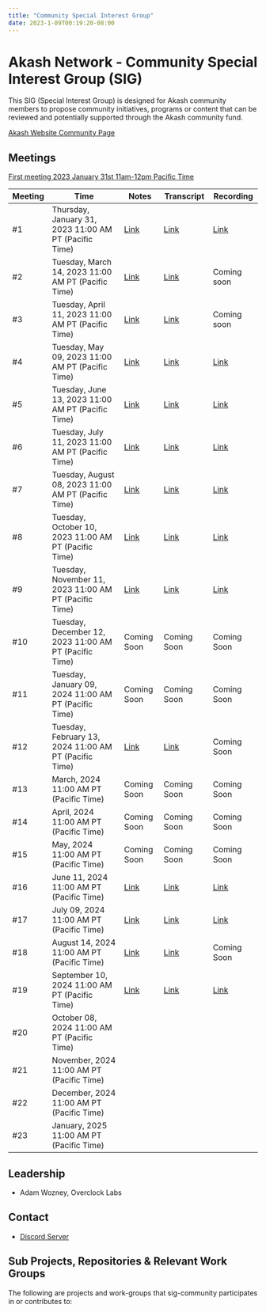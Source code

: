```yaml
---
title: "Community Special Interest Group"
date: 2023-1-09T00:19:20-08:00
---
```


# Akash Network - Community Special Interest Group (SIG)

This SIG (Special Interest Group) is designed for Akash community members to propose community initiatives, programs or content that can be reviewed and potentially supported through the Akash community fund.

[Akash Website Community Page](https://akash.network/community/)

## Meetings

[First meeting 2023 January 31st 11am-12pm Pacific Time](https://calendar.google.com/calendar/u/0?cid=Y18yNWU1ZTM3NDhlNGM0YWI3YTU1ZjQxZmJjNWViZWJjYzBhMDNiNDBmYjAyODc4NWYxNDE1OWJmYWViZWExMmUyQGdyb3VwLmNhbGVuZGFyLmdvb2dsZS5jb20)


| Meeting | Time | Notes | Transcript | Recording
| --- | --- | --- | --- | --- |
| #1 | Thursday, January 31, 2023 11:00 AM PT (Pacific Time) | [Link](https://github.com/akash-network/community/blob/main/sig-community/meetings/01-2023-01-31.md)  | [Link](https://github.com/akash-network/community/blob/main/sig-community/meetings/01-2023-01-31.md#transcript)  | [Link](https://fss4l23i24p6gntryybnqrr5mss4u2bhkutvcdq7avzexqhchida.arweave.net/LKXF62jXH-M2ccYC2EY9ZKXKaCdVJ1EOHwVyS8DiOgY) 
| #2 | Tuesday, March 14, 2023 11:00 AM PT (Pacific Time) | [Link](https://github.com/akash-network/community/blob/main/sig-community/meetings/002-2023-03-14.md)  | [Link](https://github.com/akash-network/community/blob/main/sig-community/meetings/002-2023-03-14.md#Transcript)  | Coming soon
| #3 | Tuesday, April 11, 2023 11:00 AM PT (Pacific Time) | [Link](https://github.com/akash-network/community/blob/main/sig-community/meetings/003-2023-04-11.md)  | [Link](https://github.com/akash-network/community/blob/main/sig-community/meetings/003-2023-04-11.md#Transcript)  | Coming soon
| #4 | Tuesday, May 09, 2023 11:00 AM PT (Pacific Time) | [Link](https://github.com/akash-network/community/blob/main/sig-community/meetings/004-2023-05-9.md)  | [Link](https://github.com/akash-network/community/blob/main/sig-community/meetings/004-2023-05-9.md#Transcript)  | [Link](https://rfjancfiutbtyzyeejxwwqjx7blgeiqqlnjzcw7soszajp7nx7ra.arweave.net/iVIGiKikwzxnBCJva0E3-FZiIhBbU5Fb8nSyBL_tv-I)
| #5 | Tuesday, June 13, 2023 11:00 AM PT (Pacific Time) | [Link](https://github.com/akash-network/community/blob/main/sig-community/meetings/005-2023-06-13.md)  | [Link](https://github.com/akash-network/community/blob/main/sig-community/meetings/005-2023-06-13.md#Transcript)  | [Link](https://myhqjm7ptqmwz7ul2yss6gjqz25ljc57zamuqdzfpcgweai64j4a.arweave.net/Zg8Es--cGWz-i9YlLxkwzrq0i7_IGUgPJXiNYgEe4ng)
| #6 | Tuesday, July 11, 2023 11:00 AM PT (Pacific Time) | [Link](https://github.com/akash-network/community/blob/main/sig-community/meetings/006-2023-07-11.md)  | [Link](https://github.com/akash-network/community/blob/main/sig-community/meetings/006-2023-07-11.md#Transcript)  | [Link](https://ldcymjv57vzkxb54husr63qq3saae7qhwos2vcvjoln32ny6cy2q.arweave.net/WMWGJr39cquHvD0lH24Q3IACfgezpaqKqXLbvTceFjU)
| #7 | Tuesday, August 08, 2023 11:00 AM PT (Pacific Time) | [Link](https://github.com/akash-network/community/blob/main/sig-community/meetings/007-2023-08-08.md)  | [Link](https://github.com/akash-network/community/blob/main/sig-community/meetings/007-2023-08-08.md#Transcript)  | [Link](https://7zxtouwijc7m4syzoixc4ncvcas5hvm46mka44lzxyyr63zi3f6q.arweave.net/_m83UshIvs5LGXIuLjRVECXT1ZzzFA5xeb4xH28o2X0)
| #8| Tuesday, October 10, 2023 11:00 AM PT (Pacific Time) | [Link](https://github.com/akash-network/community/blob/main/sig-community/meetings/008-2023-10-10.md)  | [Link](https://github.com/akash-network/community/blob/main/sig-community/meetings/008-2023-10-10.md#Transcript)  | [Link](https://kmbia36nv7zwt7js6cprsuwqgor6bs5wsk3io4h7eswdwldv244q.arweave.net/UwKAb82v82n9MvCfGVLQM6Pgy7aStodw_ySsOyx11zk)
| #9| Tuesday, November 11, 2023 11:00 AM PT (Pacific Time) | [Link](https://github.com/akash-network/community/blob/main/sig-community/meetings/009-2023-11-15.md)  | [Link](https://github.com/akash-network/community/blob/main/sig-community/meetings/009-2023-11-15.md#Transcript)  | [Link](https://elrhjnozov4zcwv4mcpc7n4za4nyuxelufxrk56hniqprbk3bmka.arweave.net/IuJ0tdl1eZFavGCeL7eZBxuKXIuhbxV3x2og-IVbCxQ)
| #10| Tuesday, December 12, 2023 11:00 AM PT (Pacific Time) | Coming Soon   |  Coming Soon | Coming Soon
| #11| Tuesday, January 09, 2024 11:00 AM PT (Pacific Time) | Coming Soon | Coming Soon| Coming Soon
| #12| Tuesday, February 13, 2024 11:00 AM PT (Pacific Time) |  [Link](https://github.com/akash-network/community/blob/main/sig-community/meetings/012-2024-02-13.md) |[Link](https://github.com/akash-network/community/blob/main/sig-community/meetings/012-2024-02-13.md#Transcript)  | Coming Soon
| #13| March, 2024 11:00 AM PT (Pacific Time) | Coming Soon |Coming Soon |Coming Soon
| #14| April, 2024 11:00 AM PT (Pacific Time) | Coming Soon |Coming Soon |Coming Soon
| #15| May, 2024 11:00 AM PT (Pacific Time) |Coming Soon  |Coming Soon |Coming Soon
| #16| June 11, 2024 11:00 AM PT (Pacific Time) |[Link](https://github.com/akash-network/community/blob/main/sig-community/meetings/016-2024-06-11.md)|[Link](https://github.com/akash-network/community/blob/main/sig-community/meetings/016-2024-06-11.md#Transcript)|[Link](https://nl4ez6metcnz3sdkdgvxj6b2opl74ywekhhfqfj3smj6m4in3e2a.arweave.net/avhM-YSYm53IahmrdPg6c9f-YsRRzlgVO5MT5nEN2TQ) 
| #17| July 09, 2024 11:00 AM PT (Pacific Time) |[Link](https://github.com/akash-network/community/blob/main/sig-community/meetings/017-2024-07-09.md)  |[Link](https://github.com/akash-network/community/blob/main/sig-community/meetings/017-2024-07-09.md#Transcript)  |[Link](https://x6pq6krlnowidy2qpsxdgyrnx7gz5i4ypuxxeemqsynsvipvhoaa.arweave.net/v58PKitrrIHjUHyuM2Itv82eo5h9L3IRkJYbKqH1O4A) 
| #18| August 14, 2024 11:00 AM PT (Pacific Time) |[Link](https://github.com/akash-network/community/blob/main/sig-community/meetings/018-2024-08-14.md) | [Link](https://github.com/akash-network/community/blob/main/sig-community/meetings/018-2024-08-14.md#Transcript) | Coming Soon
| #19| September 10, 2024 11:00 AM PT (Pacific Time) | [Link](https://github.com/akash-network/community/blob/main/sig-community/meetings/019-2024-09-10.md) |[Link](https://github.com/akash-network/community/blob/main/sig-community/meetings/019-2024-09-10.md#Transcript) | [Link](https://7m4voozzewq7nnzhoteyc7zbeuvc72pb2fpou57f72etmypu7ulq.arweave.net/-zlXOzklofa3J3TJgX8hJSov6eHRXup35f6JNmH0_Rc) 
| #20| October 08, 2024 11:00 AM PT (Pacific Time) |  | |
| #21| November, 2024 11:00 AM PT (Pacific Time) |  | |
| #22| December, 2024 11:00 AM PT (Pacific Time) |  | |
| #23| January, 2025 11:00 AM PT (Pacific Time) |  | |



## Leadership

- Adam Wozney, Overclock Labs

## Contact

- [Discord Server](https://discord.com/channels/747885925232672829/1062751882700918836/1067862809263751319)


## Sub Projects, Repositories & Relevant Work Groups

The following are projects and work-groups that sig-community participates in or contributes to:

